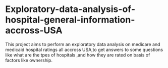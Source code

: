 # Exploratory-data-analysis-of-hospital-general-information-accross-USA

This project aims to perform an exploratory data analysis on medicare and medicaid hospital ratings all accross USA,to get answers to some questions like what are the tpes of hospitals ,and how they are rated on basis of factors like ownership.
